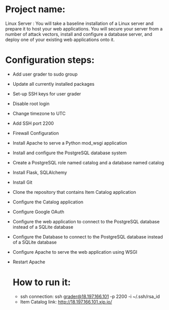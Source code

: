 # Project name:  
Linux Server : You will take a baseline installation of a Linux server and prepare it to host your web applications. You will secure your server from a number of attack vectors, install and configure a database server, and deploy one of your existing web applications onto it.

# Configuration steps:  

* Add user grader to sudo group
* Update all currently installed packages
* Set-up SSH keys for user grader
* Disable root login
* Change timezone to UTC
* Add SSH port 2200
* Firewall Configuration
* Install Apache to serve a Python mod_wsgi application
* Install and configure the PostgreSQL database system
* Create a PostgreSQL role named catalog and a database named catalog
* Install Flask, SQLAlchemy
* Install Git
* Clone the repository that contains Item Catalog application
* Configure the Catalog application
* Configure Google OAuth
* Configure the web application to connect to the PostgreSQL database instead of a SQLite database
* Configure the Database to connect to the PostgreSQL database instead of a SQLite database
* Configure Apache to serve the web application using WSGI
* Restart Apache

  # How to run it:  
  * ssh connection: ssh grader@18.197.166.101 -p 2200 -i ~/.ssh/rsa_id
  * Item Catalog link: http://18.197.166.101.xip.io/
